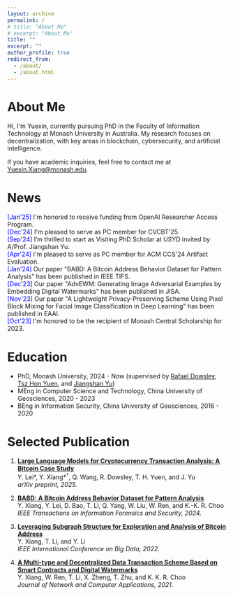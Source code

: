 ```yaml
---
layout: archive
permalink: /
# title: "About Me"
# excerpt: "About Me"
title: ""
excerpt: ""
author_profile: true
redirect_from: 
  - /about/
  - /about.html
---
```


About Me
======
Hi, I'm Yuexin, currently pursuing PhD in the Faculty of Information Technology at Monash University in Australia. My research focuses on decentralization, with key areas in blockchain, cybersecurity, and artificial intelligence.

If you have academic inquiries, feel free to contact me at <a style="text-decoration: none">Yuexin.Xiang@monash.edu</a>.

News
======
<ul class="list__news" style="list-style: none; padding-left: 0;">
  <li><span style="color: blue;">[Jan'25]</span> I'm honored to receive funding from OpenAI Researcher Access Program. </li>
  <li><span style="color: blue;">[Dec'24]</span> I'm pleased to serve as PC member for CVCBT'25.</li>
  <li><span style="color: blue;">[Sep'24]</span> I’m thrilled to start as Visiting PhD Scholar at USYD invited by A/Prof. Jiangshan Yu.</li>
  <li><span style="color: blue;">[Apr'24]</span> I'm pleased to serve as PC member for ACM CCS'24 Artifact Evaluation.</li>
  <li><span style="color: blue;">[Jan'24]</span> Our paper "BABD: A Bitcoin Address Behavior Dataset for Pattern Analysis" has been published in IEEE TIFS.</li>
  <li><span style="color: blue;">[Dec'23]</span> Our paper "AdvEWM: Generating Image Adversarial Examples by Embedding Digital Watermarks" has been published in JISA.</li>
  <li><span style="color: blue;">[Nov'23]</span> Our paper "A Lightweight Privacy-Preserving Scheme Using Pixel Block Mixing for Facial Image Classification in Deep Learning" has been published in EAAI.</li>
  <li><span style="color: blue;">[Oct'23]</span> I'm honored to be the recipient of Monash Central Scholarship for 2023.</li>
</ul>

Education
======
* PhD, Monash University, 2024 - Now (supervised by [Rafael Dowsley](https://dowsley.net), [Tsz Hon Yuen](https://thyuen.github.io), and [Jiangshan Yu](https://jiangshanyu.github.io/))
* MEng in Computer Science and Technology, China University of Geosciences, 2020 - 2023
* BEng in Information Security, China University of Geosciences, 2016 - 2020
 
Selected Publication
======
1. **[Large Language Models for Cryptocurrency Transaction Analysis: A Bitcoin Case Study](https://arxiv.org/abs/2501.18158)** <br />
   Y. Lei\*, Y. Xiang\*<sup>†</sup>, Q. Wang, R. Dowsley, T. H. Yuen, and J. Yu <br />
   _arXiv preprint, 2025._ <br />
  
2. **[BABD: A Bitcoin Address Behavior Dataset for Pattern Analysis](https://doi.org/10.1109/TIFS.2023.3347894)** <br />
   Y. Xiang, Y. Lei, D. Bao, T. Li, Q. Yang, W. Liu, W. Ren, and K.-K. R. Choo <br />
   _IEEE Transactions on Information Forensics and Security, 2024._ <br />
  
3. **[Leveraging Subgraph Structure for Exploration and Analysis of Bitcoin Address](https://doi.org/10.1109/BigData55660.2022.10020980)** <br />
   Y. Xiang, T. Li, and Y. Li <br />
   _IEEE International Conference on Big Data, 2022._ <br />

4. **[A Multi-type and Decentralized Data Transaction Scheme Based on Smart Contracts and Digital Watermarks](https://doi.org/10.1016/j.jnca.2020.102953)** <br />
   Y. Xiang, W. Ren, T. Li, X. Zheng, T. Zhu, and K. K. R. Choo <br />
   _Journal of Network and Computer Applications, 2021._ <br />



